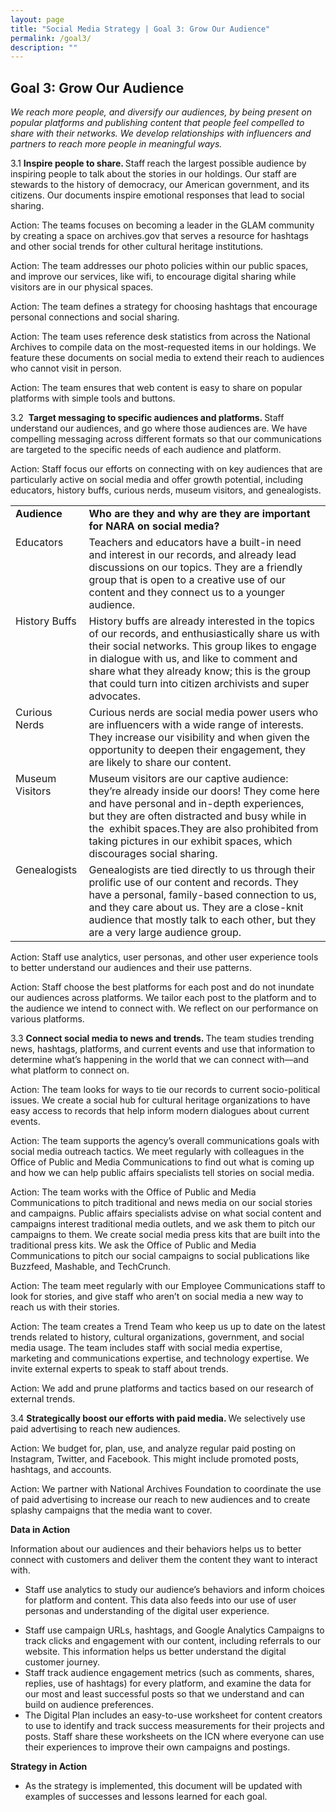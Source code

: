 ```yaml
---
layout: page
title: "Social Media Strategy | Goal 3: Grow Our Audience"
permalink: /goal3/
description: ""
---
```



## Goal 3: Grow Our Audience

<em>We reach more people, and diversify our audiences, by being present on popular platforms and publishing content that people feel compelled to share with their networks. We develop relationships with influencers and partners to reach more people in meaningful ways.</em>


3.1 <strong>Inspire people to share. </strong>Staff<strong> </strong>reach the largest possible audience by inspiring people to talk about the stories in our holdings. Our staff are stewards to the history of democracy, our American government, and its citizens. Our documents inspire emotional responses that lead to social sharing.

Action: The teams focuses on becoming a leader in the GLAM community by creating a space on archives.gov that serves a resource for hashtags and other social trends for other cultural heritage institutions.

Action: The team addresses our photo policies within our public spaces, and improve our services, like wifi, to encourage digital sharing while visitors are in our physical spaces.

Action: The team defines a strategy for choosing hashtags that encourage personal connections and social sharing.

Action: The team uses reference desk statistics from across the National Archives to compile data on the most-requested items in our holdings. We feature these documents on social media to extend their reach to audiences who cannot visit in person.

Action: The team ensures that web content is easy to share on popular platforms with simple tools and buttons.

3.2 &nbsp;<strong>Target messaging to specific audiences and platforms. </strong>Staff understand our audiences, and go where those audiences are. We have compelling messaging across different formats so that our communications are targeted to the specific needs of each audience and platform.

Action: Staff focus our efforts on connecting with on key audiences that are particularly active on social media and offer growth potential, including educators, history buffs, curious nerds, museum visitors, and genealogists.


<div>
<table>
  <tbody>
    <tr>
      <td style="vertical-align:top">
      <strong>Audience</strong>
      </td>
      <td style="vertical-align:top">
      <strong>Who are they and why are they are important for NARA on social media?</strong>
      </td>
    </tr>
    <tr>
      <td style="vertical-align:top">
      Educators
      </td>
      <td style="vertical-align:top">
      Teachers and educators have a built-in need and interest in our records, and already lead discussions on our topics. They are a friendly group that is open to a creative use of our content and they connect us to a younger audience.
      </td>
    </tr>
    <tr>
      <td style="vertical-align:top">
      History Buffs
      </td>
      <td style="vertical-align:top">
      History buffs are already interested in the topics of our records, and enthusiastically share us with their social networks. This group likes to engage in dialogue with us, and like to comment and share what they already know; this is the group that could turn into citizen archivists and super advocates.
      </td>
    </tr>
    <tr>
      <td style="vertical-align:top">
      Curious Nerds
      </td>
      <td style="vertical-align:top">
      Curious nerds are social media power users who are influencers with a wide range of interests. They increase our visibility and when given the opportunity to deepen their engagement, they are likely to share our content.
      </td>
    </tr>
    <tr>
      <td style="vertical-align:top">
      Museum Visitors
      </td>
      <td style="vertical-align:top">
      Museum visitors are our captive audience: they’re already inside our doors! They come here and have personal and in-depth experiences, but they are often distracted and busy while in the &nbsp;exhibit spaces.They are also prohibited from taking pictures in our exhibit spaces, which discourages social sharing.
      </td>
    </tr>
    <tr>
      <td style="vertical-align:top">
      Genealogists
      </td>
      <td style="vertical-align:top">
      Genealogists are tied directly to us through their prolific use of our content and records. They have a personal, family-based connection to us, and they care about us. They are a close-knit audience that mostly talk to each other, but they are a very large audience group.
      </td>
    </tr>
  </tbody>
</table>
</div>

Action: Staff use analytics, user personas, and other user experience tools to better understand our audiences and their use patterns.

Action: Staff choose the best platforms for each post and do not inundate our audiences across platforms. We tailor each post to the platform and to the audience we intend to connect with. We reflect on our performance on various platforms.


3.3 <strong>Connect social media to news and trends. </strong>The team studies trending news, hashtags, platforms, and current events and use that information to determine what’s happening in the world that we can connect with<em>—</em>and what platform to connect on.

Action: The team looks for ways to tie our records to current socio-political issues. We create a social hub for cultural heritage organizations to have easy access to records that help inform modern dialogues about current events.

Action: The team supports the agency’s overall communications goals with social media outreach tactics. We meet regularly with colleagues in the Office of Public and Media Communications to find out what is coming up and how we can help public affairs specialists tell stories on social media.

Action: The team works with the Office of Public and Media Communications to pitch traditional and news media on our social stories and campaigns. Public affairs specialists advise on what social content and campaigns interest traditional media outlets, and we ask them to pitch our campaigns to them. We create social media press kits that are built into the traditional press kits. We ask the Office of Public and Media Communications to pitch our social campaigns to social publications like Buzzfeed, Mashable, and TechCrunch.

Action: The team meet regularly with our Employee Communications staff to look for stories, and give staff who aren’t on social media a new way to reach us with their stories.

Action: The team creates a Trend Team who keep us up to date on the latest trends related to history, cultural organizations, government, and social media usage. The team includes staff with social media expertise, marketing and communications expertise, and technology expertise. We invite external experts to speak to staff about trends.

Action: We add and prune platforms and tactics based on our research of external trends.

3.4 <strong>Strategically boost our efforts with paid media. </strong>We selectively use paid advertising to reach new audiences.

Action: We budget for, plan, use, and analyze regular paid posting on Instagram, Twitter, and Facebook. This might include promoted posts, hashtags, and accounts.

Action: We partner with National Archives Foundation to coordinate the use of paid advertising to increase our reach to new audiences and to create splashy campaigns that the media want to cover.

<strong>Data in Action</strong>

Information about our audiences and their behaviors helps us to better connect with customers and deliver them the content they want to interact with.

<ul>
  <li>
  Staff use analytics to study our audience’s behaviors and inform choices for platform and content. This data also feeds into our use of user personas and understanding of the digital user experience.
  </li>
</ul>

<ul>
  <li>
  Staff use campaign URLs, hashtags, and Google Analytics Campaigns to track clicks and engagement with our content, including referrals to our website. This information helps us better understand the digital customer journey.
  </li>
  <li>
  Staff track audience engagement metrics (such as comments, shares, replies, use of hashtags) for every platform, and examine the data for our most and least successful posts so that we understand and can build on audience preferences.
  </li>
  <li>
  The Digital Plan includes an easy-to-use worksheet for content creators to use to identify and track success measurements for their projects and posts. Staff share these worksheets on the ICN where everyone can use their experiences to improve their own campaigns and postings.
  </li>
</ul>

<strong>Strategy in Action</strong>

<ul>
  <li>
  As the strategy is implemented, this document will be updated with examples of successes and lessons learned for each goal.
  </li>
</ul>
